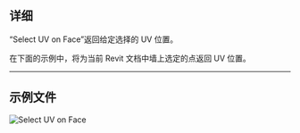 ## 详细
“Select UV on Face”返回给定选择的 UV 位置。

在下面的示例中，将为当前 Revit 文档中墙上选定的点返回 UV 位置。
___
## 示例文件

![Select UV on Face](./Dynamo.Nodes.DSUvOnElementSelection_img.jpg)
